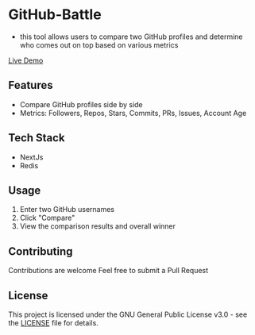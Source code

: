 # GitHub-Battle

- this tool allows users to compare two GitHub profiles and determine who comes out on top based on various metrics

[Live Demo](https://github-battle-psi.vercel.app/)

## Features
- Compare GitHub profiles side by side
- Metrics: Followers, Repos, Stars, Commits, PRs, Issues, Account Age
## Tech Stack
 - NextJs
 - Redis
## Usage
1. Enter two GitHub usernames
2. Click "Compare"
3. View the comparison results and overall winner

## Contributing

Contributions are welcome Feel free to submit a Pull Request

## License
This project is licensed under the GNU General Public License v3.0 - see the [LICENSE](https://github.com/kalebalebachew/github-battle?tab=GPL-3.0-1-ov-file) file for details.


